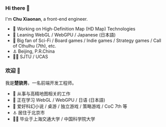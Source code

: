 ### Hi there 👋

I'm **Chu Xiaonan**, a front-end engineer.

- 🔭 Working on High-Definition Map (HD Map) Technologies
- 🌱 Leaning WebGL / WebGPU / Japanese (日本語)
- 👯 Big fan of Sci-Fi / Board games / Indie games / Strategy games / Call of Cthulhu (7th), etc.
- ⚓ Beijing, P.R.China
- 👨‍🎓 SJTU / UCAS


### 欢迎 👋

我是**楚骁男**，一名前端开发工程师。

- 🔭 从事与高精地图相关的工作
- 🌱 正在学习 WebGL / WebGPU / 日语 (日本語)
- 👯 爱好科幻小说 / 桌游 / 独立游戏 / 策略游戏 / CoC 7th 等
- ⚓ 居住于北京市
- 👨‍🎓 毕业于上海交通大学 / 中国科学院大学
